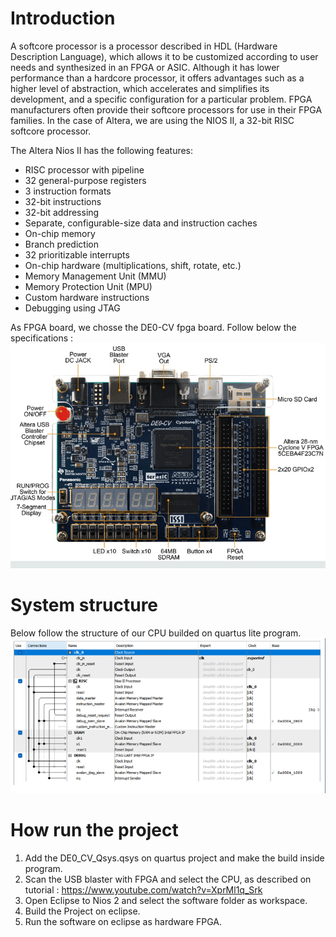 # Introduction

A softcore processor is a processor described in HDL (Hardware Description Language), which allows it to be customized according to user needs and synthesized in an FPGA or ASIC. Although it has lower performance than a hardcore processor, it offers advantages such as a higher level of abstraction, which accelerates and simplifies its development, and a specific configuration for a particular problem. FPGA manufacturers often provide their softcore processors for use in their FPGA families. In the case of Altera, we are using the NIOS II, a 32-bit RISC softcore processor.

The Altera Nios II has the following features:

 - RISC processor with pipeline
 - 32 general-purpose registers
 - 3 instruction formats
 - 32-bit instructions
 - 32-bit addressing
 - Separate, configurable-size data and instruction caches
 - On-chip memory
 - Branch prediction
 - 32 prioritizable interrupts
 - On-chip hardware (multiplications, shift, rotate, etc.)
 - Memory Management Unit (MMU)
 - Memory Protection Unit (MPU)
 - Custom hardware instructions
 - Debugging using JTAG

As FPGA board, we chosse the DE0-CV fpga board. Follow below the specifications :
![Description](images/fpga.png)


# System structure

Below follow the structure of our CPU builded on quartus lite program.
![Description](images/nios2.png)

# How run the project

1. Add the DE0_CV_Qsys.qsys on quartus project and make the build inside program.
2. Scan the USB blaster with FPGA and select the CPU, as described on tutorial : https://www.youtube.com/watch?v=XprMl1q_Srk
3. Open Eclipse to Nios 2 and select the software folder as workspace.
4. Build the Project on eclipse.
5. Run the software on eclipse as hardware FPGA.
